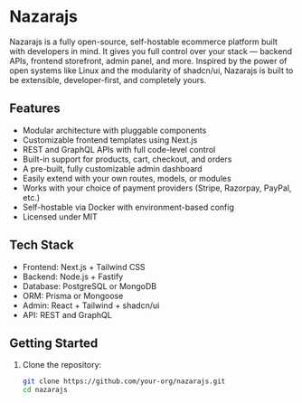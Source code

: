 # Nazarajs

Nazarajs is a fully open-source, self-hostable ecommerce platform built with developers in mind. It gives you full control over your stack — backend APIs, frontend storefront, admin panel, and more. Inspired by the power of open systems like Linux and the modularity of shadcn/ui, Nazarajs is built to be extensible, developer-first, and completely yours.

## Features

- Modular architecture with pluggable components
- Customizable frontend templates using Next.js
- REST and GraphQL APIs with full code-level control
- Built-in support for products, cart, checkout, and orders
- A pre-built, fully customizable admin dashboard
- Easily extend with your own routes, models, or modules
- Works with your choice of payment providers (Stripe, Razorpay, PayPal, etc.)
- Self-hostable via Docker with environment-based config
- Licensed under MIT

## Tech Stack

- Frontend: Next.js + Tailwind CSS
- Backend: Node.js + Fastify
- Database: PostgreSQL or MongoDB
- ORM: Prisma or Mongoose
- Admin: React + Tailwind + shadcn/ui
- API: REST and GraphQL

## Getting Started

1. Clone the repository:

   ```bash
   git clone https://github.com/your-org/nazarajs.git
   cd nazarajs
